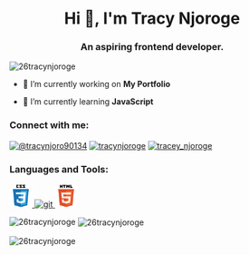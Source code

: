 <h1 align="center">Hi 👋, I'm Tracy Njoroge</h1>
<h3 align="center">An aspiring frontend developer.</h3>

<p align="left"> <img src="https://komarev.com/ghpvc/?username=26tracynjoroge&label=Profile%20views&color=0e75b6&style=flat" alt="26tracynjoroge" /> </p>

- 🔭 I’m currently working on **My Portfolio**

- 🌱 I’m currently learning **JavaScript**

<h3 align="left">Connect with me:</h3>
<p align="left">
<a href="https://twitter.com/@tracynjoro90134" target="blank"><img align="center" src="https://raw.githubusercontent.com/rahuldkjain/github-profile-readme-generator/master/src/images/icons/Social/twitter.svg" alt="@tracynjoro90134" height="30" width="40" /></a>
<a href="https://linkedin.com/in/tracynjoroge" target="blank"><img align="center" src="https://raw.githubusercontent.com/rahuldkjain/github-profile-readme-generator/master/src/images/icons/Social/linked-in-alt.svg" alt="tracynjoroge" height="30" width="40" /></a>
<a href="https://instagram.com/tracey_njoroge" target="blank"><img align="center" src="https://raw.githubusercontent.com/rahuldkjain/github-profile-readme-generator/master/src/images/icons/Social/instagram.svg" alt="tracey_njoroge" height="30" width="40" /></a>
</p>

<h3 align="left">Languages and Tools:</h3>
<p align="left"> <a href="https://www.w3schools.com/css/" target="_blank" rel="noreferrer"> <img src="https://raw.githubusercontent.com/devicons/devicon/master/icons/css3/css3-original-wordmark.svg" alt="css3" width="40" height="40"/> </a> <a href="https://git-scm.com/" target="_blank" rel="noreferrer"> <img src="https://www.vectorlogo.zone/logos/git-scm/git-scm-icon.svg" alt="git" width="40" height="40"/> </a> <a href="https://www.w3.org/html/" target="_blank" rel="noreferrer"> <img src="https://raw.githubusercontent.com/devicons/devicon/master/icons/html5/html5-original-wordmark.svg" alt="html5" width="40" height="40"/> </a> </p>

<p><img align="left" src="https://github-readme-stats.vercel.app/api/top-langs?username=26tracynjoroge&show_icons=true&locale=en&layout=compact" alt="26tracynjoroge" /></p>

<p>&nbsp;<img align="center" src="https://github-readme-stats.vercel.app/api?username=26tracynjoroge&show_icons=true&locale=en" alt="26tracynjoroge" /></p>

<p><img align="center" src="https://github-readme-streak-stats.herokuapp.com/?user=26tracynjoroge&" alt="26tracynjoroge" /></p>

